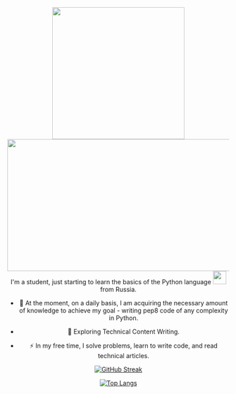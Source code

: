 <div id="header" align="center">
  <img src=https://i.giphy.com/media/v1.Y2lkPTc5MGI3NjExeDF6d3E3dnRzejU3dTFqbHg2djAyZzZxb2kzbG50MjFidHIxdno1aCZlcD12MV9pbnRlcm5hbF9naWZfYnlfaWQmY3Q9Zw/coxQHKASG60HrHtvkt/giphy.gif width="300"/>
</div>

  <div align="center">
  <img src="https://media.giphy.com/media/dWesBcTLavkZuG35MI/giphy.gif" width="600" height="300"/>
</div>

  <div align="center">
  I'm a student, just starting to learn the basics of the Python language <img src="https://media.giphy.com/media/WUlplcMpOCEmTGBtBW/giphy.gif" width="30"> from Russia.
</div>

  <div align="center">
    
  - :telescope: At the moment, on a daily basis, I am acquiring the necessary amount of knowledge to achieve my goal - writing pep8 code of any complexity in Python.

  - :seedling: Exploring Technical Content Writing.

  - :zap: In my free time, I solve problems, learn to write code, and read technical articles.
    
</div>  

  <div align="center">
    
  [![GitHub Streak](http://github-readme-streak-stats.herokuapp.com?user=2024cooleugene2024&theme=dark&background=000000)](https://git.io/streak-stats)

</div>

  <div align="center">
    
  [![Top Langs](https://github-readme-stats.vercel.app/api/top-langs/?username=2024cooleugene2024&layout=compact&theme=vision-friendly-dark)](https://github.com/anuraghazra/github-readme-stats)

</div>

